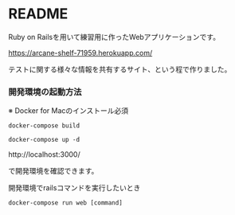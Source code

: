 # README

Ruby on Railsを用いて練習用に作ったWebアプリケーションです。

https://arcane-shelf-71959.herokuapp.com/

テストに関する様々な情報を共有するサイト、という程で作りました。


### 開発環境の起動方法

※ Docker for Macのインストール必須

```
docker-compose build

docker-compose up -d
```

http://localhost:3000/

で開発環境を確認できます。

開発環境でrailsコマンドを実行したいとき

```
docker-compose run web [command]
```
